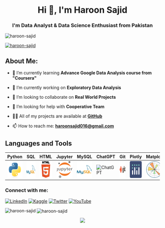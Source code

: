 <h1 align="center">Hi 👋, I'm Haroon Sajid</h1>
<h3 align="center">I'm Data Analyst & Data Science Enthusiast from Pakistan</h3>

  <tr>
    <td>
      <p align="left">
        <img src="https://komarev.com/ghpvc/?username=haroon-sajid&label=Profile%20views&color=0e75b6&style=flat" alt="haroon-sajid" />
      </p>
      <p align="left">
        <a href="https://github.com/ryo-ma/github-profile-trophy">
          <img src="https://github-profile-trophy.vercel.app/?username=haroon-sajid" alt="haroon-sajid" />
        </a>
      </p>
    </td>
  </tr>

## About Me:

- 🌱 I’m currently learning **Advance Google Data Analysis course from "Coursera"**

- 🔭 I’m currently working on **Exploratory Data Analysis**

- 👯 I’m looking to collaborate on **Real World Projects**

- 🤝 I’m looking for help with **Cooperative Team**

- 👨‍💻 All of my projects are available at [**GitHub**](https://github.com/haroon-sajid?tab=repositories)

- 📫 How to reach me: [**haroonsajid016@gmail.com**](mailto:haroonsajid016@gmail.com)




## Languages and Tools 
<div>

| Python | SQL | HTML | Jupyter | MySQL | ChatGPT | Git | Plotly | Matplotlib |
|--------|-----|------|---------|-------|---------|-----|--------|------------|
| <img src="https://github.com/devicons/devicon/blob/master/icons/python/python-original.svg" title="Python" alt="Python" width="55" height="55"/> | <img src="https://github.com/devicons/devicon/blob/master/icons/mysql/mysql-original-wordmark.svg" title="SQL" alt="SQL" width="55" height="55"/> | <img src="https://github.com/devicons/devicon/blob/master/icons/html5/html5-original-wordmark.svg" title="HTML" alt="HTML" width="55" height="55"/> | <img src="https://github.com/devicons/devicon/blob/master/icons/jupyter/jupyter-original-wordmark.svg" title="Jupyter" alt="Jupyter" width="55" height="55"/> | <img src="https://github.com/devicons/devicon/blob/master/icons/mysql/mysql-original-wordmark.svg" title="MySQL" alt="MySQL" width="55" height="55"/> | <img src="https://upload.wikimedia.org/wikipedia/commons/0/04/ChatGPT_logo.svg" title="ChatGPT" alt="ChatGPT" width="55" height="55"/> | <img src="https://github.com/devicons/devicon/blob/master/icons/git/git-original-wordmark.svg" title="Git" alt="Git" width="55" height="55"/> | <img src="https://github.com/devicons/devicon/blob/master/icons/plotly/plotly-original.svg" title="Plotly" alt="Plotly" width="55" height="55"/> | <img src="https://github.com/devicons/devicon/blob/master/icons/matplotlib/matplotlib-original.svg" title="Matplotlib" alt="Matplotlib" width="55" height="55"/> |


<h3 align="left">Connect with me:</h3>
<div style="text-align: left;">
        <tr>
            <td><a href="https://linkedin.com/in/haroon-sajid" target="blank"><img src="https://img.shields.io/badge/LinkedIn-Profile-blue?style=for-the-badge&logo=linkedin" alt="LinkedIn"/></a></td>
            <td><a href="https://kaggle.com/haroonsajid" target="blank"><img src="https://img.shields.io/badge/Kaggle-Profile-orange?style=for-the-badge&logo=kaggle" alt="Kaggle"/></a></td>
            <td><a href="https://twitter.com/harooni016"><img src="https://img.shields.io/badge/X_Twitter-Profile-blue?style=for-the-badge&logo=twitter" alt="Twitter"/></a></td>
            <td><a href="https://www.youtube.com/c/haroon_sajid" target="blank"><img src="https://img.shields.io/badge/YouTube-Profile-red?style=for-the-badge&logo=youtube" alt="YouTube"/></a></td>
        </tr>
</div>


<p><img align="left" src="https://github-readme-stats.vercel.app/api/top-langs?username=haroon-sajid&show_icons=true&locale=en&layout=compact" alt="haroon-sajid" /></p>

<p>&nbsp;<img align="center" src="https://github-readme-stats.vercel.app/api?username=haroon-sajid&show_icons=true&locale=en" alt="haroon-sajid" /></p>

<p align="center">
   <a href="https://github.com/haroon-sajid"> 
     <img width="80%" src="https://github-readme-streak-stats.herokuapp.com/?user=haroon-sajid&show_icons=true&locale=en&layout=demo&theme=default&hide_border=true" /> 
   </a>  
 </p>
